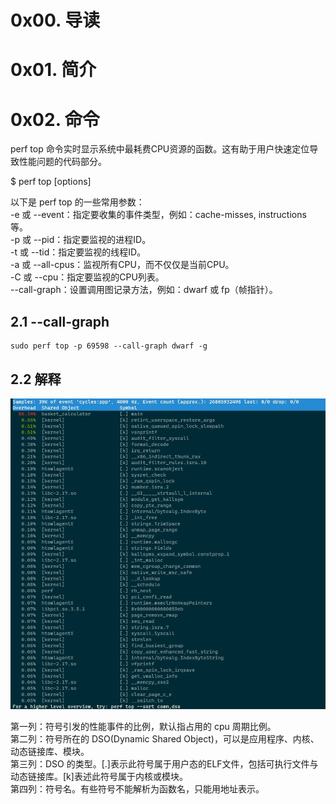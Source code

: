 # 0x00. 导读

# 0x01. 简介

# 0x02. 命令

perf top 命令实时显示系统中最耗费CPU资源的函数。这有助于用户快速定位导致性能问题的代码部分。

$ perf top [options]

以下是 perf top 的一些常用参数：  
-e 或 --event：指定要收集的事件类型，例如：cache-misses, instructions 等。  
-p 或 --pid：指定要监视的进程ID。  
-t 或 --tid：指定要监视的线程ID。  
-a 或 --all-cpus：监视所有CPU，而不仅仅是当前CPU。  
-C 或 --cpu：指定要监视的CPU列表。  
--call-graph：设置调用图记录方法，例如：dwarf 或 fp（帧指针）。  

## 2.1 --call-graph

```
sudo perf top -p 69598 --call-graph dwarf -g
```

## 2.2 解释

![Alt text](../../../pic/linux/perf/perf_top_example.png)


第一列：符号引发的性能事件的比例，默认指占用的 cpu 周期比例。  
第二列：符号所在的 DSO(Dynamic Shared Object)，可以是应用程序、内核、动态链接库、模块。  
第三列：DSO 的类型。[.]表示此符号属于用户态的ELF文件，包括可执行文件与动态链接库。[k]表述此符号属于内核或模块。  
第四列：符号名。有些符号不能解析为函数名，只能用地址表示。  